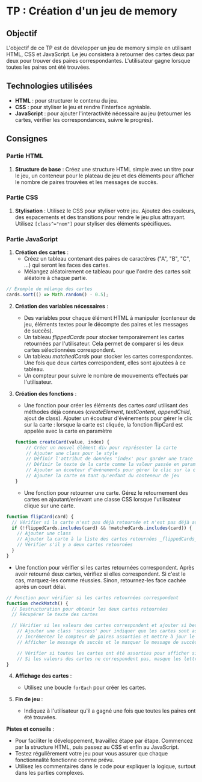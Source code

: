 # TP : Création d'un jeu de memory

## Objectif

L'objectif de ce TP est de développer un jeu de memory simple en utilisant HTML, CSS et JavaScript. Le jeu consistera à retourner des cartes deux par deux pour trouver des paires correspondantes. L'utilisateur gagne lorsque toutes les paires ont été trouvées.

## Technologies utilisées

- **HTML** : pour structurer le contenu du jeu.
- **CSS** : pour styliser le jeu et rendre l'interface agréable.
- **JavaScript** : pour ajouter l'interactivité nécessaire au jeu (retourner les cartes, vérifier les correspondances, suivre le progrès).

## Consignes

### Partie HTML

1. **Structure de base** : Créez une structure HTML simple avec un titre pour le jeu, un conteneur pour le plateau de jeu et des éléments pour afficher le nombre de paires trouvées et les messages de succès.

### Partie CSS

1. **Stylisation** : Utilisez le CSS pour styliser votre jeu. Ajoutez des couleurs, des espacements et des transitions pour rendre le jeu plus attrayant. Utilisez `[class^="nom"]` pour styliser des éléments spécifiques.

### Partie JavaScript

1. **Création des cartes** :
   - Créez un tableau contenant des paires de caractères ("A", "B", "C", ...) qui seront les faces des cartes.
   - Mélangez aléatoirement ce tableau pour que l'ordre des cartes soit aléatoire à chaque partie.
  
```javascript
// Exemple de mélange des cartes
cards.sort(() => Math.random() - 0.5);
```

2. **Création des variables nécessaires** :
   - Des variables pour chaque élément HTML à manipuler (conteneur de jeu, éléments textes pour le décompte des paires et les messages de succès).
   - Un tableau _flippedCards_ pour stocker temporairement les cartes retournées par l'utilisateur. Cela permet de comparer si les deux cartes sélectionnées correspondent.
   - Un tableau _matchedCards_ pour stocker les cartes correspondantes. Une fois que deux cartes correspondent, elles sont ajoutées à ce tableau.
   - Un compteur pour suivre le nombre de mouvements effectués par l'utilisateur.

     
3. **Création des fonctions** :
   - Une fonction pour créer les éléments des cartes _card_ utilisant des méthodes déjà connues (_createElement_, _textContent_, _appendChild_, ajout de class). Ajouter un écouteur d'événements pour gérer le clic sur la carte : lorsque la carte est cliquée, la fonction flipCard est appelée avec la carte en paramètre
   
   ```js
   function createCard(value, index) {
       // Créer un nouvel élément div pour représenter la carte
       // Ajouter une class pour le style
       // Définir l'attribut de données 'index' pour garder une trace de l'index de la carte
       // Définir le texte de la carte comme la valeur passée en paramètre
       // Ajouter un écouteur d'événements pour gérer le clic sur la carte : lorsque la carte est cliquée, la fonction flipCard est appelée avec la carte en paramètre
       // Ajouter la carte en tant qu'enfant du conteneur de jeu
   }
   ```

   - Une fonction pour retourner une carte. Gérez le retournement des cartes en ajoutant/enlevant une classe CSS lorsque l'utilisateur clique sur une carte.
```js
function flipCard(card) {
  // Vérifier si la carte n'est pas déjà retournée et n'est pas déjà assortie
  if (!flippedCards.includes(card) && !matchedCards.includes(card)) {
    // Ajouter une class
    // Ajouter la carte à la liste des cartes retournées _flippedCards_ gràce à push()
    // Vérifier s'il y a deux cartes retournées
  }
}
```

   - Une fonction pour vérifier si les cartes retournées correspondent. Après avoir retourné deux cartes, vérifiez si elles correspondent. Si c'est le cas, marquez-les comme réussies. Sinon, retournez-les face cachée après un court délai.
     
```js
// Fonction pour vérifier si les cartes retournées correspondent
function checkMatch() {
  // Destructuration pour obtenir les deux cartes retournées
  // Récupérer le texte des cartes

  // Vérifier si les valeurs des cartes correspondent et ajouter si besoin les cartes assorties à la liste des cartes assorties _matchesCards_
    // Ajouter une class 'success' pour indiquer que les cartes sont assorties
    // Incrémenter le compteur de paires assorties et mettre à jour le contenu du compteur de paires assorties
    // Afficher le message de succès et le masquer le message de succès après 2 secondes

    // Vérifier si toutes les cartes ont été assorties pour afficher si besoin une alerte de félicitations
    // Si les valeurs des cartes ne correspondent pas, masque les lettres en retirant la classe 'flipped' et réinitialiser la liste des cartes retournées _flippedCards_
}
```

4. **Affichage des cartes** :
   - Utilisez une boucle `forEach` pour créer les cartes.

5. **Fin de jeu** :
   - Indiquez à l'utilisateur qu'il a gagné une fois que toutes les paires ont été trouvées.

**Pistes et conseils** :
- Pour faciliter le développement, travaillez étape par étape. Commencez par la structure HTML, puis passez au CSS et enfin au JavaScript.
- Testez régulièrement votre jeu pour vous assurer que chaque fonctionnalité fonctionne comme prévu.
- Utilisez les commentaires dans le code pour expliquer la logique, surtout dans les parties complexes.
